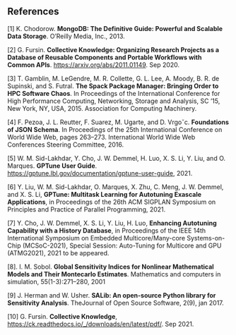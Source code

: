 ## References

[1] K. Chodorow. **MongoDB: The Definitive Guide: Powerful and Scalable Data Storage**. O’Reilly Media, Inc., 2013.

[2] G. Fursin. **Collective Knowledge: Organizing Research Projects as a Database of Reusable Components and Portable Workflows with Common APIs**. https://arxiv.org/abs/2011.01149. Sep 2020.

[3] T. Gamblin, M. LeGendre, M. R. Collette, G. L. Lee, A. Moody, B. R. de Supinski, and S. Futral. **The Spack Package Manager: Bringing Order to HPC Software Chaos**. In Proceedings of the International Conference for High Performance Computing, Networking, Storage and Analysis, SC ’15, New York, NY, USA, 2015. Association for Computing Machinery.

[4] F. Pezoa, J. L. Reutter, F. Suarez, M. Ugarte, and D. Vrgoˇc. **Foundations of JSON Schema**. In Proceedings of the 25th International Conference on World Wide Web, pages 263–273. International World Wide Web Conferences Steering Committee, 2016.

[5] W. M. Sid-Lakhdar, Y. Cho, J. W. Demmel, H. Luo, X. S. Li, Y. Liu, and O. Marques. **GPTune User Guide**. https://gptune.lbl.gov/documentation/gptune-user-guide, 2021.

[6] Y. Liu, W. M. Sid-Lakhdar, O. Marques, X. Zhu, C. Meng, J. W. Demmel, and X. S. Li, **GPTune: Multitask Learning for Autotuning Exascale Applications**, in Proceedings of the 26th ACM SIGPLAN Symposium on Principles and Practice of Parallel Programming, 2021.

[7] Y. Cho, J. W. Demmel, X. S. Li, Y. Liu, H. Luo, **Enhancing Autotuning Capability with a History Database**, in Proceedings of the IEEE 14th International Symposium on Embedded Multicore/Many-core Systems-on-Chip (MCSoC-2021), Special Session: Auto-Tuning for Multicore and GPU (ATMG2021), 2021 to be appeared.

[8]. I. M. Sobol. **Global Sensitivity Indices for Nonlinear Mathematical Models and Their Montecarlo Estimates**. Mathematics and computers in simulation, 55(1-3):271–280, 2001

[9] J. Herman and W. Usher. **SALib: An open-source Python library for Sensitivity Analysis**. TheJournal of Open Source Software, 2(9), jan 2017.

[10] G. Fursin. **Collective Knowledge**, https://ck.readthedocs.io/_/downloads/en/latest/pdf/. Sep 2021.


